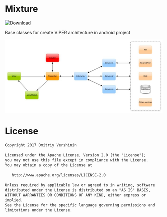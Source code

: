 # Mixture

[ ![Download](https://api.bintray.com/packages/vershininds/maven/Mixture/images/download.svg) ](https://bintray.com/vershininds/maven/Mixture/_latestVersion)

Base classes for create VIPER architecture in android project

![diagram](https://raw.githubusercontent.com/vershininds/mixture/master/img/viper_diagram.jpg)

License
=======

    Copyright 2017 Dmitriy Vershinin

    Licensed under the Apache License, Version 2.0 (the "License");
    you may not use this file except in compliance with the License.
    You may obtain a copy of the License at

       http://www.apache.org/licenses/LICENSE-2.0

    Unless required by applicable law or agreed to in writing, software
    distributed under the License is distributed on an "AS IS" BASIS,
    WITHOUT WARRANTIES OR CONDITIONS OF ANY KIND, either express or implied.
    See the License for the specific language governing permissions and
    limitations under the License.
